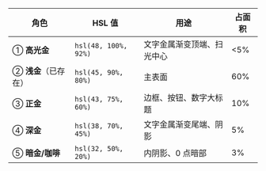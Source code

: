| 角色            | HSL 值                | 用途            | 占面积 |
| ------------- | -------------------- | ------------- | --- |
| ① **高光金**     | `hsl(48, 100%, 92%)` | 文字金属渐变顶端、扫光中心 | <5% |
| ② **浅金**（已存在） | `hsl(45, 90%, 80%)`  | 主表面           | 60% |
| ③ **正金**      | `hsl(43, 75%, 60%)`  | 边框、按钮、数字大标题   | 10% |
| ④ **深金**      | `hsl(38, 70%, 45%)`  | 文字金属渐变尾端、阴影   | 5%  |
| ⑤ **暗金/咖啡**   | `hsl(32, 50%, 20%)`  | 内阴影、0 点暗部     | 3%  |
